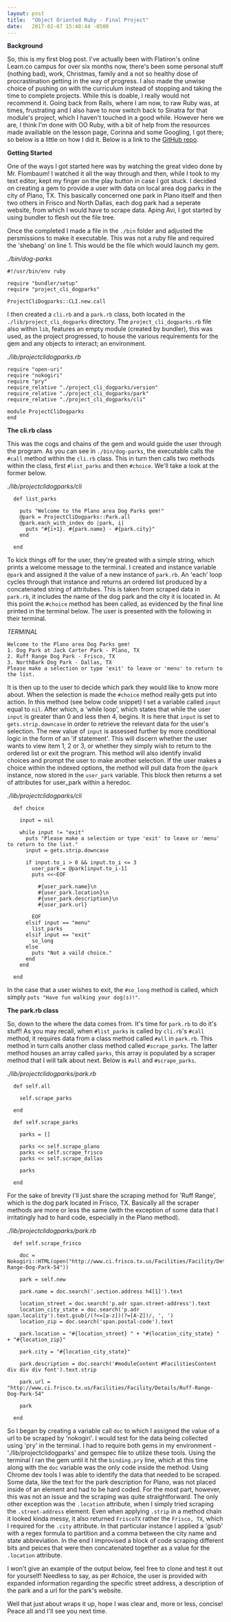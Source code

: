 ```yaml
---
layout: post
title:  "Object Oriented Ruby - Final Project"
date:   2017-02-07 15:40:44 -0500
---
```


**Background**

So, this is my first blog post. I've actually been with Flatiron's online Learn.co campus for over six months now, there's been some personal stuff (nothing bad), work, Christmas, family and a not so healthy dose of procrastination getting in the way of progress. I also made the unwise choice of pushing on with the curriculum instead of stopping and taking the time to complete projects. While this is doable, I really would not recommend it. Going back from Rails, where I am now, to raw Ruby was, at times, frustrating and I also have to now switch back to Sinatra for that module's project, which I haven't touched in a good while. However here we are, I think I'm done with OO Ruby, with a bit of help from the resources made availiable on the lesson page, Corinna and some Googling, I got there; so below is a little on how I did it. Below is a link to the [GitHub repo](https://github.com/jonpstone/project-cli-dogparks).

**Getting Started**

One of the ways I got started here was by watching the great video done by Mr. Flombaum! I watched it all the way through and then, while I took to my text editor, kept my finger on the play button in case I got stuck. I decided on creating a gem to provide a user with data on local area dog parks in the city of Plano, TX. This basically concerned one park in Plano itself and then two others in Frisco and North Dallas, each dog park had a seperate website, from which I would have to scrape data. Aping Avi, I got started by using bundler to flesh out the file tree.

Once the completed I made a file in the `./bin` folder and adjusted the persmissions to make it executable. This was not a ruby file and required the 'shebang' on line 1. This would be the file which would launch my gem.

*./bin/dog-parks*

```
#!/usr/bin/env ruby

require "bundler/setup"
require "project_cli_dogparks"

ProjectCliDogparks::CLI.new.call
```

I then created a `cli.rb` and a `park.rb` class, both located in the `./lib/project_cli_dogparks` directory. The `project_cli_dogparks.rb` file also within `lib`, features an empty module (created by bundler), this was used, as the project progressed, to house the various requirements for the gem and any objects to interact; an environment.

*./lib/projectclidogparks.rb*

```
require "open-uri"
require "nokogiri"
require "pry"
require_relative "./project_cli_dogparks/version"
require_relative "./project_cli_dogparks/park"
require_relative "./project_cli_dogparks/cli"

module ProjectCliDogparks
end
```

**The cli.rb class**

This was the cogs and chains of the gem and would guide the user through the program. As you can see in `./bin/dog-parks`, the executable calls the `#call` method within the `cli.rb` class. This in turn then calls two methods within the class, first `#list_parks` and then `#choice`. We'll take a look at the former below.

*./lib/projectclidogparks/cli*

```
  def list_parks
	
    puts "Welcome to the Plano area Dog Parks gem!"
    @park = ProjectCliDogparks::Park.all
    @park.each_with_index do |park, i|
      puts "#{i+1}. #{park.name} - #{park.city}"
    end
		
  end
```

To kick things off for the user, they're greated with a simple string, which prints a welcome message to the terminal. I created and instance variable `@park` and assigned it the value of a new instance of `park.rb`. An 'each' loop cycles through that instance and returns an ordered list produced by a concatenated string of attritubes. This is taken from scraped data in `park.rb`, it includes the name of the dog park and the city it is located in. At this point the `#choice` method has been called, as evidenced by the final line printed in the terminal below. The user is presented with the following in their terminal.

*TERMINAL*

```
Welcome to the Plano area Dog Parks gem!
1. Dog Park at Jack Carter Park - Plano, TX
2. Ruff Range Dog Park - Frisco, TX
3. NorthBark Dog Park - Dallas, TX
Please make a selection or type 'exit' to leave or 'menu' to return to the list.
```

It is then up to the user to decide which park they would like to know more about. When the selection is made the `#choice` method really gets put into action. In this method (see below code snippet) I set a variable called `input` equal to `nil`. After which, a 'while loop', which states that while the user `input` is greater than 0 and less then 4, begins. It is here that `input` is set to `gets.strip.downcase` in order to retrieve the relevant data for the user's selection. The new value of `input` is assessed further by more conditional logic in the form of an 'if statement'. This will discern whether the user wants to view item 1, 2 or 3, or whether they simply wish to return to the ordered list or exit the program. This method will also identify invalid choices and prompt the user to make another selection. If the user makes a choice within the indexed options, the method will pull data from the `@park` instance, now stored in the `user_park` variable. This block then returns a set of attributes for user_park within a heredoc.

*./lib/projectclidogparks/cli*

```
  def choice
	
    input = nil

    while input != "exit"
      puts "Please make a selection or type 'exit' to leave or 'menu' to return to the list."
      input = gets.strip.downcase

      if input.to_i > 0 && input.to_i <= 3
        user_park = @park[input.to_i-1]
        puts <<~EOF

          #{user_park.name}\n
          #{user_park.location}\n
          #{user_park.description}\n
          #{user_park.url}

        EOF
      elsif input == "menu"
        list_parks
      elsif input == "exit"
        so_long
      else
        puts "Not a vaild choice."
      end
    end
		
  end
```

In the case that a user wishes to exit, the `#so_long` method is called, which simply `puts "Have fun walking your dog(s)!"`.

**The park.rb class**

So, down to the where the data comes from. It's time for `park.rb` to do it's stuff! As you may recall, when `#list_parks` is called by `cli.rb`'s `#call` method, it requires data from a class method called `#all` in `park.rb`. This method in turn calls another class method called `#scrape_parks`. The latter method houses an array called `parks`, this array is populated by a scraper method that I will talk about next. Below is `#all` and `#scrape_parks`.

*./lib/projectclidogparks/park.rb*

```
  def self.all
	
    self.scrape_parks
		
  end

  def self.scrape_parks
	
    parks = []

    parks << self.scrape_plano
    parks << self.scrape_frisco
    parks << self.scrape_dallas

    parks
		
  end
```


For the sake of brevity I'll just share the scraping method for 'Ruff Range', which is the dog park located in Frisco, TX. Basically all the scraper methods are more or less the same (with the exception of some data that I irritatingly had to hard code, especially in the Plano method).

*./lib/projectclidogparks/park.rb*

```
  def self.scrape_frisco
	
    doc = Nokogiri::HTML(open("http://www.ci.frisco.tx.us/Facilities/Facility/Details/Ruff-Range-Dog-Park-54"))

    park = self.new

    park.name = doc.search('.section.address h4[1]').text

    location_street = doc.search('p.adr span.street-address').text
    location_city_state = doc.search('p.adr span.locality').text.gsub(/(?<=[a-z])(?=[A-Z])/, ', ')
    location_zip = doc.search('span.postal-code').text

    park.location = "#{location_street} " + "#{location_city_state} " + "#{location_zip}"

    park.city = "#{location_city_state}"

    park.description = doc.search('#moduleContent #FacilitiesContent div div div font').text.strip

    park.url = "http://www.ci.frisco.tx.us/Facilities/Facility/Details/Ruff-Range-Dog-Park-54"
		
    park
		
  end
```

So I began by creating a variable call `doc` to which I assigned the value of a url to be scraped by 'nokogiri'. I would test for the data being collected using 'pry' in the terminal. I had to require both gems in my environment - './lib/projectclidogparks' and gemspec file to utilize these tools. Using the terminal I ran the gem until it hit the `binding.pry` line, which at this time along with the `doc` variable was the only code inside the method. Using Chrome dev tools I was able to identify the data that needed to be scraped. Some data, like the text for the park description for Plano, was not placed inside of an element and had to be hard coded. For the most part, however, this was not an issue and the scraping was quite straightforward. The only other exception was the `.location` attribute, when I simply tried scraping the `.street-address` element. Even when applying `.strip` in a method chain it looked kinda messy, it also returned `FriscoTX` rather the `Frisco, TX`, which I required for the `.city` attribute. In that particular instance I applied a 'gsub' with a regex formula to partition and a comma between the city name and state abbreviation. In the end I improvised a block of code scraping different bits and peices that were then concatenated together as a value for the `.location` attribute.

I won't give an example of the output below, feel free to clone and test it out for yourself! Needless to say, as per #choice, the user is provided with expanded information regarding the specific street address, a description of the park and a url for the park's website. 

Well that just about wraps it up, hope I was clear and, more or less, concise! Peace all and I'll see you next time.
